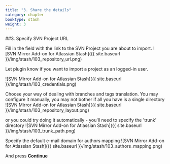 ```yaml
---
title: "3. Share the details"
category: chapter
booktype: stash
weight: 3
---
```

##3. Specify SVN Project URL

Fill in the field with the link to the SVN Project you are about to import.
![SVN Mirror Add-on for Atlassian Stash]({{ site.baseurl }}/img/stash/103_repository_url.png)

Let plugin know if you want to import a project as an logged-in user.

![SVN Mirror Add-on for Atlassian Stash]({{ site.baseurl }}/img/stash/103_credentials.png)

Choose your way of dealing with branches and tags translation. 
You may configure it manually, you may not bother if all you have is a single directory
![SVN Mirror Add-on for Atlassian Stash]({{ site.baseurl }}/img/stash/103_repository_layout.png)

or you could try doing it automatically - you'll need to specify the 'trunk' directory
![SVN Mirror Add-on for Atlassian Stash]({{ site.baseurl }}/img/stash/103_trunk_path.png)

Specify the default e-mail domain for authors mapping
![SVN Mirror Add-on for Atlassian Stash]({{ site.baseurl }}/img/stash/103_authors_mapping.png)


And press **Continue**

[](#up)